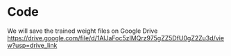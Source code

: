 # Code
We will save the trained weight files on Google Drive https://drive.google.com/file/d/1AlJaFoc5zIMQrz975gZZ5DfU0gZ2Zu3d/view?usp=drive_link
